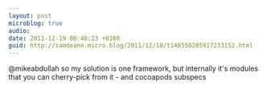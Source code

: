 ```yaml
---
layout: post
microblog: true
audio: 
date: 2011-12-19 00:48:23 +0100
guid: http://samdeane.micro.blog/2011/12/18/t148550205917233152.html
---
```

@mikeabdullah so my solution is one framework, but internally it's modules that you can cherry-pick from it - and cocoapods subspecs
